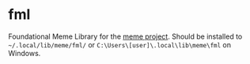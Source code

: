 # fml
Foundational Meme Library for the [meme project](https://github.com/schorrm/meme).
Should be installed to `~/.local/lib/meme/fml/` or `C:\Users\[user]\.local\lib\meme\fml` on Windows.
